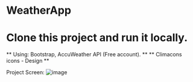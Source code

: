 # WeatherApp
# Clone this project and run it locally. 

** Using: Bootstrap, AccuWeather API (Free account). **
** Climacons icons - Design **

Project Screen: ![image](https://user-images.githubusercontent.com/49955609/143681460-aa1b31e1-85c6-43f5-b840-fa9ad9e1d9e2.png)

